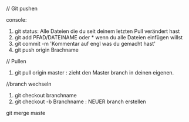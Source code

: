 // Git pushen

console:
1. git status: Alle Dateien die du seit deinem letzten Pull verändert hast
2. git add PFAD/DATEINAME oder * wenn du alle Dateien einfügen willst
3. git commit -m 'Kommentar auf engl was du gemacht hast'
4. git push origin Brachname

// Pullen

1. git pull origin master : zieht den Master branch in deinen eigenen.

//branch wechseln

1. git checkout branchname
2. git checkout -b Branchname : NEUER branch erstellen



git merge maste
